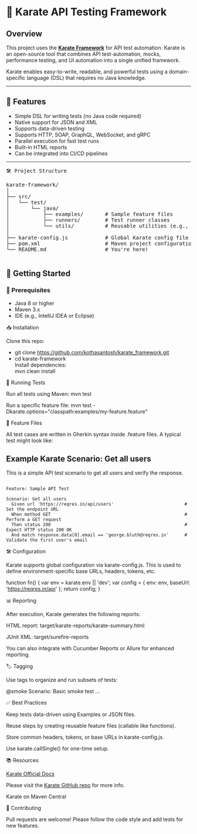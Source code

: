 # 🥋 Karate API Testing Framework

## Overview

This project uses the **[Karate Framework](https://github.com/karatelabs/karate)** for API test automation. Karate is an open-source tool that combines API test-automation, mocks, performance testing, and UI automation into a single unified framework.

Karate enables easy-to-write, readable, and powerful tests using a domain-specific language (DSL) that requires no Java knowledge.

---

## 🚀 Features

- Simple DSL for writing tests (no Java code required)
- Native support for JSON and XML
- Supports data-driven testing
- Supports HTTP, SOAP, GraphQL, WebSocket, and gRPC
- Parallel execution for fast test runs
- Built-in HTML reports
- Can be integrated into CI/CD pipelines


---

<pre markdown="1">
🛠️ Project Structure

karate-framework/
│
├── src/
│   └── test/
│       └── java/
│           ├── examples/       # Sample feature files
│           ├── runners/        # Test runner classes
│           └── utils/          # Reusable utilities (e.g., hooks, config)
│
├── karate-config.js            # Global Karate config file (runs before every test)
├── pom.xml                     # Maven project configuration
└── README.md                   # You're here!

</pre>


## 🚀 Getting Started

### 🔧 Prerequisites

- Java 8 or higher
- Maven 3.x
- IDE (e.g., IntelliJ IDEA or Eclipse)


📥 Installation

Clone this repo:
- git clone https://github.com/kothasantosh/karate_framework.git
- cd karate-framework <br>
Install dependencies: <br>
mvn clean install

🧪 Running Tests

Run all tests using Maven:
mvn test

Run a specific feature file:
mvn test -Dkarate.options="classpath:examples/my-feature.feature"

📁 Feature Files

All test cases are written in Gherkin syntax inside .feature files. A typical test might look like:
 
  ## Example Karate Scenario: Get all users

This is a simple API test scenario to get all users and verify the response.

```gherkin

Feature: Sample API Test

Scenario: Get all users
  Given url 'https://reqres.in/api/users'                           # Set the endpoint URL
  When method GET                                                   # Perform a GET request
  Then status 200                                                   # Expect HTTP status 200 OK
  And match response.data[0].email == 'george.bluth@reqres.in'      # Validate the first user's email
```

 🛠 Configuration

Karate supports global configuration via karate-config.js. This is used to define environment-specific base URLs, headers, tokens, etc.

function fn() {
  var env = karate.env || 'dev';
  var config = {
    env: env,
    baseUrl: 'https://reqres.in/api'
  };
  return config;
}

📊 Reporting

After execution, Karate generates the following reports:

HTML report: target/karate-reports/karate-summary.html

JUnit XML: target/surefire-reports

You can also integrate with Cucumber Reports or Allure for enhanced reporting.

🏷️ Tagging

Use tags to organize and run subsets of tests:

@smoke
Scenario: Basic smoke test
  ...

✅ Best Practices

Keep tests data-driven using Examples or JSON files.

Reuse steps by creating reusable feature files (callable like functions).

Store common headers, tokens, or base URLs in karate-config.js.

Use karate.callSingle() for one-time setup.

📚 Resources

[Karate Official Docs](https://karatelabs.io/)

Please visit the [Karate GitHub repo](https://github.com/karatelabs/karate) for more info.

Karate on Maven Central

🤝 Contributing

Pull requests are welcome! Please follow the code style and add tests for new features.



